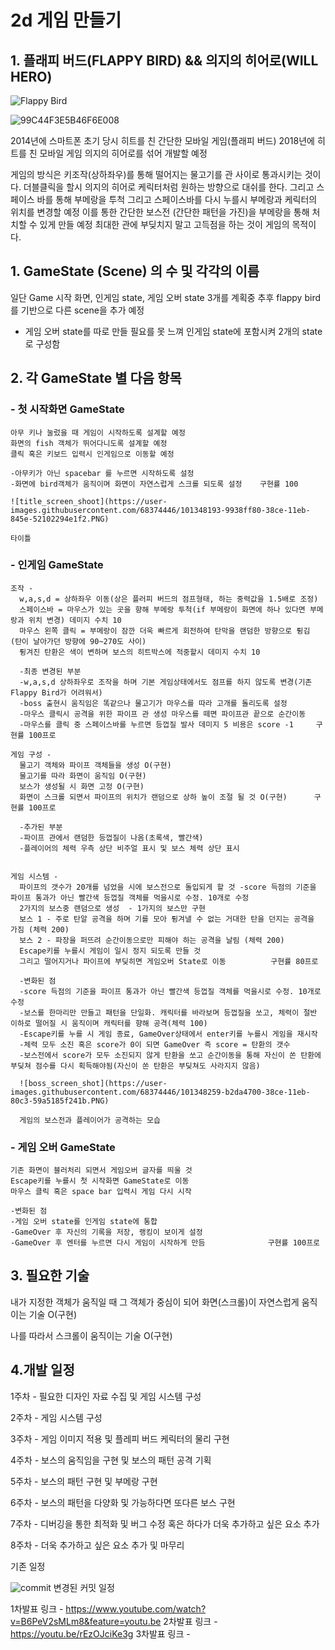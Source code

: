 # __2d 게임 만들기__

## 1. 플래피 버드(FLAPPY BIRD) && 의지의 히어로(WILL HERO)
![Flappy Bird](https://user-images.githubusercontent.com/68374446/94271138-2a5d3300-ff7c-11ea-848a-2d61f551a930.jpg)

![99C44F3E5B46F6E008](https://user-images.githubusercontent.com/68374446/95655352-a1302980-0b41-11eb-8523-4df116e8ac47.jpg)


  2014년에 스마트폰 초기 당시 히트를 친 간단한 모바일 게임(플래피 버드)
  2018년에 히트를 친 모바일 게임 의지의 히어로를 섞어 개발할 예정

  게임의 방식은 키조작(상하좌우)를 통해 떨어지는 물고기를 관 사이로 통과시키는 것이다.
  더블클릭을 할시 의지의 히어로 케릭터처럼 원하는 방향으로 대쉬를 한다.
  그리고 스페이스 바를 통해 부메랑을 투척 그리고 스페이스바를 다시 누를시 부메랑과 케릭터의 위치를 변경할 예정
  이를 통한 간단한 보스전 (간단한 패턴을 가진)을 부메랑을 통해 처치할 수 있게 만들 예정
  최대한 관에 부딪치지 말고 고득점을 하는 것이 게임의 목적이다.

## 1. GameState (Scene) 의 수 및 각각의 이름

  일단 Game 시작 화면, 인게임 state, 게임 오버 state 3개를 계획중
  추후 flappy bird를 기반으로 다른 scene을 추가 예정
  
  - 게임 오버 state를 따로 만들 필요를 못 느껴 인게임 state에 포함시켜 2개의 state로 구성함
  
## 2. 각 GameState 별 다음 항목

### - 첫 시작화면 GameState
    아무 키나 눌렀을 때 게임이 시작하도록 설계할 예정 
    화면의 fish 객체가 뛰어다니도록 설계할 예정
    클릭 혹은 키보드 입력시 인게임으로 이동할 예정
    
    -아무키가 아닌 spacebar 를 누르면 시작하도록 설정
    -화면에 bird객체가 움직이며 화면이 자연스럽게 스크롤 되도록 설정    구현률 100
    
    ![title_screen_shoot](https://user-images.githubusercontent.com/68374446/101348193-9938ff80-38ce-11eb-845e-52102294e1f2.PNG)
    
    타이틀 
    
    

### - 인게임 GameState
    
    조작 -
      w,a,s,d = 상하좌우 이동(상은 플러피 버드의 점프형태, 하는 중력값을 1.5배로 조정)
      스페이스바 = 마우스가 있는 곳을 향해 부메랑 투척(if 부메랑이 화면에 하나 있다면 부메랑과 위치 변경) 데미지 수치 10
      마우스 왼쪽 클릭 = 부메랑이 잠깐 더욱 빠르게 회전하여 탄막을 랜덤한 방향으로 튕김 (탄이 날아가던 방향에 90~270도 사이)
      튕겨진 탄환은 색이 변하며 보스의 히트박스에 적중할시 데미지 수치 10
      
      -최종 변경된 부분
      -w,a,s,d 상하좌우로 조작을 하며 기본 게임상태에서도 점프를 하지 않도록 변경(기존 Flappy Bird가 어려워서)
      -boss 출현시 움직임은 똑같으나 물고기가 마우스를 따라 고개를 돌리도록 설정
      -마우스 클릭시 공격을 위한 파이프 관 생성 마우스를 떼면 파이프관 끝으로 순간이동
      -마우스를 클릭 중 스페이스바를 누르면 등껍질 발사 데미지 5 비용은 score -1     구현률 100프로
    
    게임 구성 -
      물고기 객체와 파이프 객체들을 생성 O(구현)
      물고기를 따라 화면이 움직임 O(구현)
      보스가 생성될 시 화면 고정 O(구현)
      화면이 스크롤 되면서 파이프의 위치가 랜덤으로 상하 높이 조절 될 것 O(구현)      구현률 100프로
      
      -추가된 부분
      -파이프 관에서 랜덤한 등껍질이 나옴(초록색, 빨간색)
      -플레이어의 체력 우측 상단 비주얼 표시 및 보스 체력 상단 표시
      
    
    게임 시스템 -
      파이프의 갯수가 20개를 넘었을 시에 보스전으로 돌입되게 할 것 -score 득점의 기준을 파이프 통과가 아닌 빨간색 등껍질 객체를 먹을시로 수정. 10개로 수정
      2가지의 보스중 랜덤으로 생성  - 1가지의 보스만 구현
      보스 1 - 주로 탄알 공격을 하며 기를 모아 튕겨낼 수 없는 거대한 탄을 던지는 공격을 가짐 (체력 200)
      보스 2 - 파장을 퍼뜨려 순간이동으로만 피해야 하는 공격을 날림 (체력 200)
      Escape키를 누를시 게임이 일시 정지 되도록 만들 것
      그리고 떨어지거나 파이프에 부딪히면 게임오버 State로 이동          구현률 80프로
      
      -변화된 점
      -score 득점의 기준을 파이프 통과가 아닌 빨간색 등껍질 객체를 먹을시로 수정. 10개로 수정
      -보스를 한마리만 만들고 패턴을 단일화. 캐릭터를 바라보며 등껍질을 쏘고, 체력이 절반 이하로 떨어질 시 움직이며 캐릭터를 향해 공격(체력 100)
      -Escape키를 누를 시 게임 종료, GameOver상태에서 enter키를 누를시 게임을 재시작
      -체력 모두 소진 혹은 score가 0이 되면 GameOver 즉 score = 탄환의 갯수
      -보스전에서 score가 모두 소진되지 않게 탄환을 쏘고 순간이동을 통해 자신이 쏜 탄환에 부딪쳐 점수를 다시 획득해야됨(자신이 쏜 탄환은 부딪쳐도 사라지지 않음)
      
      ![boss_screen_shot](https://user-images.githubusercontent.com/68374446/101348259-b2da4700-38ce-11eb-80c3-59a5185f241b.PNG)
      
      게임의 보스전과 플레이어가 공격하는 모습
      
      
### - 게임 오버 GameState
    기존 화면이 블러처리 되면서 게임오버 글자를 띄울 것
    Escape키를 누를시 첫 시작화면 GameState로 이동
    마우스 클릭 혹은 space bar 입력시 게임 다시 시작
    
    -변화된 점
    -게임 오버 state를 인게임 state에 통합
    -GameOver 후 자신의 기록을 저장, 랭킹이 보이게 설정 
    -GameOver 후 엔터를 누르면 다시 게임이 시작하게 만듬              구현률 100프로
    

## 3. 필요한 기술

  내가 지정한 객체가 움직일 때 그 객체가 중심이 되어 화면(스크롤)이
  자연스럽게 움직이는 기술 O(구현)
  
  나를 따라서 스크롤이 움직이는 기술 O(구현)
  
## 4.개발 일정

  1주차 - 필요한 디자인 자료 수집 및 게임 시스템 구성

  2주차 - 게임 시스템 구성

  3주차 - 게임 이미지 적용 및 플레피 버드 케릭터의 물리 구현

  4주차 - 보스의 움직임을 구현 및 보스의 패턴 공격 기획

  5주차 - 보스의 패턴 구현 및 부메랑 구현

  6주차 - 보스의 패턴을 다양화 및 가능하다면 또다른 보스 구현

  7주차 - 디버깅을 통한 최적화 및 버그 수정 혹은 하다가 더욱 추가하고 싶은 요소 추가

  8주차 - 더욱 추가하고 싶은 요소 추가 및 마무리
  
  기존 일정
  
  
  ![commit](https://user-images.githubusercontent.com/68374446/101347270-2a0edb80-38cd-11eb-91e9-979d6afd9f57.PNG)
  변경된 커밋 일정
  
  
  
  
  1차발표 링크 - https://www.youtube.com/watch?v=B6PeV2sMLm8&feature=youtu.be
  2차발표 링크 - https://youtu.be/rEzOJciKe3g
  3차발표 링크 -
